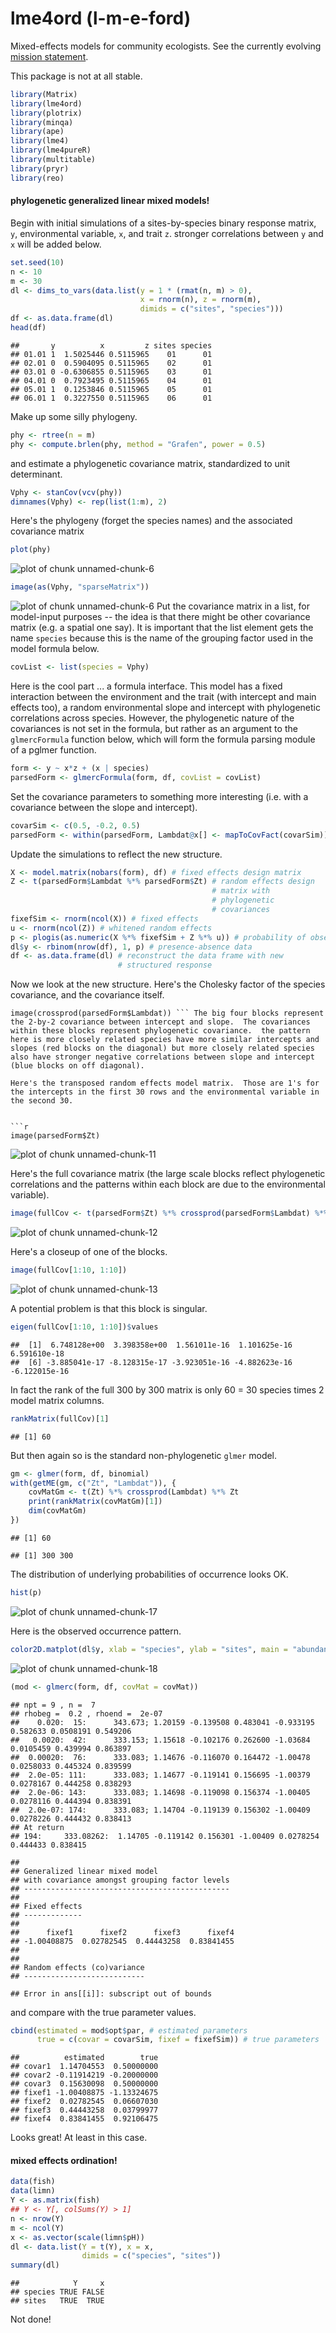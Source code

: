 lme4ord (l-m-e-ford)
====================



Mixed-effects models for community ecologists.  See the currently
evolving [mission statement](https://github.com/stevencarlislewalker/lme4ord/issues/1).

This package is not at all stable.


```r
library(Matrix)
library(lme4ord)
library(plotrix)
library(minqa)
library(ape)
library(lme4)
library(lme4pureR)
library(multitable)
library(pryr)
library(reo)
```

#### phylogenetic generalized linear mixed models!

Begin with initial simulations of a sites-by-species binary response
matrix, `y`, environmental variable, `x`, and trait `z`.
stronger correlations between `y` and `x` will be added below.

```r
set.seed(10)
n <- 10
m <- 30
dl <- dims_to_vars(data.list(y = 1 * (rmat(n, m) > 0),
                             x = rnorm(n), z = rnorm(m),
                             dimids = c("sites", "species")))
df <- as.data.frame(dl)
head(df)
```

```
##       y          x         z sites species
## 01.01 1  1.5025446 0.5115965    01      01
## 02.01 0  0.5904095 0.5115965    02      01
## 03.01 0 -0.6306855 0.5115965    03      01
## 04.01 0  0.7923495 0.5115965    04      01
## 05.01 1  0.1253846 0.5115965    05      01
## 06.01 1  0.3227550 0.5115965    06      01
```

Make up some silly phylogeny.

```r
phy <- rtree(n = m)
phy <- compute.brlen(phy, method = "Grafen", power = 0.5)
```
and estimate a phylogenetic covariance matrix, standardized to unit determinant.

```r
Vphy <- stanCov(vcv(phy))
dimnames(Vphy) <- rep(list(1:m), 2)
```
Here's the phylogeny (forget the species names) and the associated covariance matrix

```r
plot(phy)
```

![plot of chunk unnamed-chunk-6](inst/README/figure/unnamed-chunk-6-1.png) 

```r
image(as(Vphy, "sparseMatrix"))
```

![plot of chunk unnamed-chunk-6](inst/README/figure/unnamed-chunk-6-2.png) 
Put the covariance matrix in a list, for model-input purposes -- the
idea is that there might be other covariance matrix (e.g. a spatial
one say).  It is important that the list element gets the name
`species` because this is the name of the grouping factor used in the
model formula below.

```r
covList <- list(species = Vphy)
```

Here is the cool part ... a formula interface.  This model has a fixed
interaction between the environment and the trait (with intercept and
main effects too), a random environmental slope and intercept with
phylogenetic correlations across species.  However, the phylogenetic
nature of the covariances is not set in the formula, but rather as an
argument to the `glmercFormula` function below, which will form the
formula parsing module of a pglmer function.

```r
form <- y ~ x*z + (x | species)
parsedForm <- glmercFormula(form, df, covList = covList)
```

Set the covariance parameters to something more interesting (i.e. with
a covariance between the slope and intercept).

```r
covarSim <- c(0.5, -0.2, 0.5)
parsedForm <- within(parsedForm, Lambdat@x[] <- mapToCovFact(covarSim))
```
Update the simulations to reflect the new structure.

```r
X <- model.matrix(nobars(form), df) # fixed effects design matrix
Z <- t(parsedForm$Lambdat %*% parsedForm$Zt) # random effects design
                                             # matrix with
                                             # phylogenetic
                                             # covariances
fixefSim <- rnorm(ncol(X)) # fixed effects
u <- rnorm(ncol(Z)) # whitened random effects
p <- plogis(as.numeric(X %*% fixefSim + Z %*% u)) # probability of observation
dl$y <- rbinom(nrow(df), 1, p) # presence-absence data
df <- as.data.frame(dl) # reconstruct the data frame with new
                        # structured response
```

Now we look at the new structure.  Here's the Cholesky factor of the
species covariance, and the covariance itself.

```{r, fig.width=3, fig.height=3} image(parsedForm$Lambdat)
image(crossprod(parsedForm$Lambdat)) ``` The big four blocks represent
the 2-by-2 covariance between intercept and slope.  The covariances
within these blocks represent phylogenetic covariance.  the pattern
here is more closely related species have more similar intercepts and
slopes (red blocks on the diagonal) but more closely related species
also have stronger negative correlations between slope and intercept
(blue blocks on off diagonal).

Here's the transposed random effects model matrix.  Those are 1's for
the intercepts in the first 30 rows and the environmental variable in
the second 30.


```r
image(parsedForm$Zt)
```

![plot of chunk unnamed-chunk-11](inst/README/figure/unnamed-chunk-11-1.png) 

Here's the full covariance matrix (the large scale blocks reflect
phylogenetic correlations and the patterns within each block are due
to the environmental variable).


```r
image(fullCov <- t(parsedForm$Zt) %*% crossprod(parsedForm$Lambdat) %*% parsedForm$Zt)
```

![plot of chunk unnamed-chunk-12](inst/README/figure/unnamed-chunk-12-1.png) 

Here's a closeup of one of the blocks.


```r
image(fullCov[1:10, 1:10])
```

![plot of chunk unnamed-chunk-13](inst/README/figure/unnamed-chunk-13-1.png) 

A potential problem is that this block is singular.


```r
eigen(fullCov[1:10, 1:10])$values
```

```
##  [1]  6.748128e+00  3.398358e+00  1.561011e-16  1.101625e-16  6.591610e-18
##  [6] -3.885041e-17 -8.128315e-17 -3.923051e-16 -4.882623e-16 -6.122015e-16
```

In fact the rank of the full 300 by 300 matrix is only 60 = 30 species
times 2 model matrix columns.


```r
rankMatrix(fullCov)[1]
```

```
## [1] 60
```

But then again so is the standard non-phylogenetic `glmer` model.


```r
gm <- glmer(form, df, binomial)
with(getME(gm, c("Zt", "Lambdat")), {
    covMatGm <- t(Zt) %*% crossprod(Lambdat) %*% Zt
    print(rankMatrix(covMatGm)[1])
    dim(covMatGm)
})
```

```
## [1] 60
```

```
## [1] 300 300
```

The distribution of underlying probabilities of occurrence looks OK.


```r
hist(p)
```

![plot of chunk unnamed-chunk-17](inst/README/figure/unnamed-chunk-17-1.png) 

Here is the observed occurrence pattern.


```r
color2D.matplot(dl$y, xlab = "species", ylab = "sites", main = "abundance")
```

![plot of chunk unnamed-chunk-18](inst/README/figure/unnamed-chunk-18-1.png) 


```r
(mod <- glmerc(form, df, covMat = covMat))
```

```
## npt = 9 , n =  7 
## rhobeg =  0.2 , rhoend =  2e-07 
##    0.020:  15:      343.673; 1.20159 -0.139508 0.483041 -0.933195 0.582633 0.0508191 0.549206 
##   0.0020:  42:      333.153; 1.15618 -0.102176 0.262600 -1.03684 0.0105459 0.439994 0.863897 
##  0.00020:  76:      333.083; 1.14676 -0.116070 0.164472 -1.00478 0.0258033 0.445324 0.839599 
##  2.0e-05: 111:      333.083; 1.14677 -0.119141 0.156695 -1.00379 0.0278167 0.444258 0.838293 
##  2.0e-06: 143:      333.083; 1.14698 -0.119098 0.156374 -1.00405 0.0278116 0.444394 0.838391 
##  2.0e-07: 174:      333.083; 1.14704 -0.119139 0.156302 -1.00409 0.0278226 0.444432 0.838413 
## At return
## 194:     333.08262:  1.14705 -0.119142 0.156301 -1.00409 0.0278254 0.444433 0.838415
```

```
## 
## Generalized linear mixed model
## with covariance amongst grouping factor levels
## ----------------------------------------------
## 
## Fixed effects
## -------------
## 
##      fixef1      fixef2      fixef3      fixef4 
## -1.00408875  0.02782545  0.44443258  0.83841455 
## 
## 
## Random effects (co)variance
## ---------------------------
```

```
## Error in ans[[i]]: subscript out of bounds
```

and compare with the true parameter values.


```r
cbind(estimated = mod$opt$par, # estimated parameters
      true = c(covar = covarSim, fixef = fixefSim)) # true parameters
```

```
##          estimated        true
## covar1  1.14704553  0.50000000
## covar2 -0.11914219 -0.20000000
## covar3  0.15630098  0.50000000
## fixef1 -1.00408875 -1.13324675
## fixef2  0.02782545  0.06607030
## fixef3  0.44443258  0.03799977
## fixef4  0.83841455  0.92106475
```
Looks great!  At least in this case.

#### mixed effects ordination!


```r
data(fish)
data(limn)
Y <- as.matrix(fish)
## Y <- Y[, colSums(Y) > 1]
n <- nrow(Y)
m <- ncol(Y)
x <- as.vector(scale(limn$pH))
dl <- data.list(Y = t(Y), x = x,
                dimids = c("species", "sites"))
summary(dl)
```

```
##            Y     x
## species TRUE FALSE
## sites   TRUE  TRUE
```

Not done!
